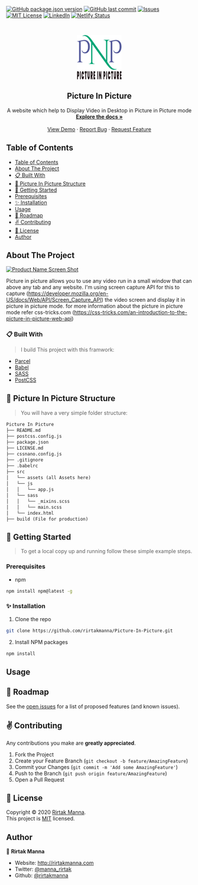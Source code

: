 <!-- All batches -->
[![GitHub package.json version][GitHub-version]]()
[![GitHub last commit][commit]]()
[![Issues][issues-shield]][issues-url]
[![MIT License][license-shield]][license-url]
[![LinkedIn][linkedin-shield]][linkedin-url]
[![Netlify Status](https://api.netlify.com/api/v1/badges/655616dc-c99a-4f94-a460-9fb77196e954/deploy-status)](https://app.netlify.com/sites/rm-picture-in-picture/deploys)


<!-- PROJECT LOGO -->
<br>
<p align="center">
  <a href="https://github.com/rirtakmanna/Picture-In-Picture">
  <img src="./src/assets/logo.svg" alt="Logo" width="120" height="120">
</a>
<h2 align="center">Picture In Picture</h2>
<p align="center">
  A website which help to Display Video in Desktop in Picture in Picture mode
  <br />
  <a href="https://github.com/rirtakmanna/Picture-In-Picture/blob/master/README.md"><strong>Explore the docs »</strong></a>
  <br />
  <br />
  <a href="https://rm-picture-in-picture.netlify.app" target="_blank">View Demo</a>
  ·
  <a href="https://github.com/rirtakmanna/Picture-In-Picture/issues">Report Bug</a>
  ·
  <a href="https://github.com/rirtakmanna/Picture-In-Picture/issues">Request Feature</a>
</p>
</p>

<!-- TABLE OF CONTENTS -->
## Table of Contents

- [Table of Contents](#table-of-contents)
- [About The Project](#about-the-project)
- [:clipboard: Built With](#clipboard-built-with)
- [:open_file_folder: Picture In Picture Structure](#open_file_folder-picture-in-picture-structure)
- [:checkered_flag: Getting Started](#checkered_flag-getting-started)
- [Prerequisites](#prerequisites)
- [:sparkles: Installation](#sparkles-installation)
- [Usage](#usage)
- [:round_pushpin: Roadmap](#round_pushpin-roadmap)
- [:v: Contributing](#v-contributing)
- [:memo: License](#memo-license)
- [Author](#author)

<!-- ABOUT THE PROJECT -->
## About The Project

[![Product Name Screen Shot][product-screenshot]](https://rm-picture-in-picture.netlify.app)

Picture in picture allows you to use any video run in a small window that can above any tab and any website. I'm using screen capture API for this to capture (https://developer.mozilla.org/en-US/docs/Web/API/Screen_Capture_API) the video screen and display it in picture in picture mode. for more information about the picture in picture mode refer css-tricks.com (https://css-tricks.com/an-introduction-to-the-picture-in-picture-web-api)

### :clipboard: Built With
>I build This project with this framwork:

* [Parcel](https://parceljs.org/)
* [Babel](https://babeljs.io/)
* [SASS](https://sass-lang.com/)
* [PostCSS](https://postcss.org/)
## :open_file_folder: Picture In Picture Structure
>You will have a very simple folder structure:

  ```
  Picture In Picture
  ├── README.md
  ├── postcss.config.js
  ├── package.json
  ├── LICENSE.md
  ├── cssnano.config.js
  ├── .gitignore
  ├── .babelrc
  ├── src
  │   └── assets (all Assets here)
  │   └── js
  │   │   └── app.js
  │   └── sass
  │   │   └── _mixins.scss
  │   │   └── main.scss
  │   └── index.html
  ├── build (File for production)
  ```


<!-- GETTING STARTED -->
## :checkered_flag: Getting Started
>To get a local copy up and running follow these simple example steps.
### Prerequisites
* npm
```sh
npm install npm@latest -g
```
### :sparkles: Installation
1. Clone the repo
```sh
git clone https://github.com/rirtakmanna/Picture-In-Picture.git
```
2. Install NPM packages
```sh
npm install
```
<!-- USAGE EXAMPLES -->
## Usage


<!-- ROADMAP -->
## :round_pushpin: Roadmap
See the [open issues](https://github.com/rirtakmanna/Picture-In-Picture/issues) for a list of proposed features (and known issues).

<!-- CONTRIBUTING -->
## :v: Contributing
Any contributions you make are **greatly appreciated**.

1. Fork the Project
2. Create your Feature Branch (`git checkout -b feature/AmazingFeature`)
3. Commit your Changes (`git commit -m 'Add some AmazingFeature'`)
4. Push to the Branch (`git push origin feature/AmazingFeature`)
5. Open a Pull Request

## :memo: License

Copyright © 2020 [Rirtak Manna](https://github.com/rirtakmanna).<br />
This project is [MIT](https://github.com/rirtakmanna/Picture-In-Picture/blob/master/LICENSE.md) licensed.

## Author

👤 **Rirtak Manna**

- Website: http://rirtakmanna.com
- Twitter: [@manna_rirtak](https://twitter.com/manna_rirtak)
- Github: [@rirtakmanna](https://github.com/rirtakmanna)

<!-- All links  -->
[GitHub-version]: https://img.shields.io/github/package-json/v/rirtakmanna/Picture-In-Picture
[commit]: https://img.shields.io/github/last-commit/rirtakmanna/Picture-In-Picture?color=green
[issues-shield]: https://img.shields.io/github/issues/rirtakmanna/Picture-In-Picture
[issues-url]: https://github.com/rirtakmanna/Picture-In-Picture/issues
[license-shield]: https://img.shields.io/badge/license-MIT-red
[license-url]: https://github.com/rirtakmanna/Picture-In-Picture/blob/master/LICENSE.md
[linkedin-shield]: https://img.shields.io/twitter/follow/manna_rirtak?label=Twitter
[linkedin-url]: https://linkedin.com/in/manna_rirtak
[product-screenshot]: ./src/assets/webpage.gif

